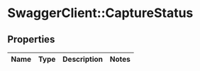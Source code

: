 # SwaggerClient::CaptureStatus

## Properties
Name | Type | Description | Notes
------------ | ------------- | ------------- | -------------


